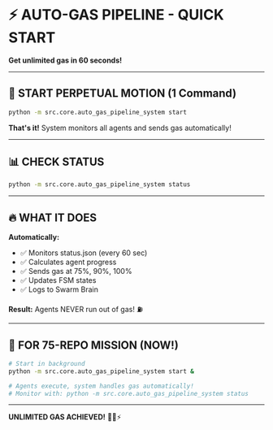 # ⚡ AUTO-GAS PIPELINE - QUICK START

**Get unlimited gas in 60 seconds!**

---

## 🚀 START PERPETUAL MOTION (1 Command)

```bash
python -m src.core.auto_gas_pipeline_system start
```

**That's it!** System monitors all agents and sends gas automatically!

---

## 📊 CHECK STATUS

```bash
python -m src.core.auto_gas_pipeline_system status
```

---

## 🔥 WHAT IT DOES

**Automatically:**
- ✅ Monitors status.json (every 60 sec)
- ✅ Calculates agent progress
- ✅ Sends gas at 75%, 90%, 100%
- ✅ Updates FSM states
- ✅ Logs to Swarm Brain

**Result:** Agents NEVER run out of gas! ⛽

---

## 🎯 FOR 75-REPO MISSION (NOW!)

```bash
# Start in background
python -m src.core.auto_gas_pipeline_system start &

# Agents execute, system handles gas automatically!
# Monitor with: python -m src.core.auto_gas_pipeline_system status
```

---

**UNLIMITED GAS ACHIEVED!** 🚀🐝⚡

